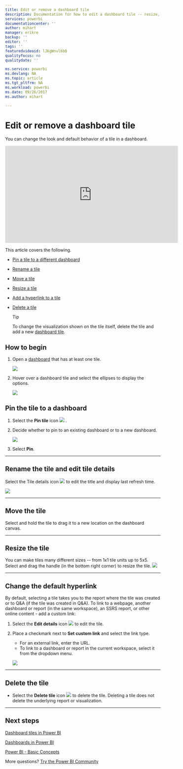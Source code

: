 ```yaml
---
title: Edit or remove a dashboard tile
description: Documentation for how to edit a dashboard tile -- resize, move, rename, pin, delete, add hyperlink.
services: powerbi
documentationcenter: ''
author: mihart
manager: erikre
backup: ''
editor: ''
tags: ''
featuredvideoid: lJKgWnvl6bQ
qualityfocus: no
qualitydate: ''

ms.service: powerbi
ms.devlang: NA
ms.topic: article
ms.tgt_pltfrm: NA
ms.workload: powerbi
ms.date: 09/26/2017
ms.author: mihart

---
```

# Edit or remove a dashboard tile
You can change the look and default behavior of a tile in a dashboard.

<iframe width="560" height="315" src="https://www.youtube.com/embed/lJKgWnvl6bQ" frameborder="0" allowfullscreen></iframe>

This article covers the following.

* [Pin a tile to a different dashboard](#different)
* [Rename a tile](#rename)
* [Move a tile](#move)
* [Resize a tile](#resize)
* [Add a hyperlink to a tile](#hyperlink)
* [Delete a tile](#delete)
  
  > [!TIP]
  > To change the visualization shown on the tile itself, delete the tile and add a new [dashboard tile](powerbi-service-dashboard-tiles.md).
  > 
  > 

## How to begin
1. Open a [dashboard](powerbi-service-dashboards.md) that has at least one tile. 
   
   ![](media/service-dashboard-edit-tile/power-bi-tile.png)
2. Hover over a dashboard tile and select the ellipses to display the options.
   
   ![](media/service-dashboard-edit-tile/power-bi-tile-menu-new.png)

<a name="different"></a>

## Pin the tile to a dashboard
1. Select the **Pin tile** icon ![](media/service-dashboard-edit-tile/pinnooutline.png) .
2. Decide whether to pin to an existing dashboard or to a new dashboard. 
   
   ![](media/service-dashboard-edit-tile/pbi_pintoanotherdash.png)
3. Select **Pin**.

- - -
<a name="rename"></a>

## Rename the tile and edit tile details
Select the Tile details icon   ![](media/service-dashboard-edit-tile/pbi_nancy_pencilicon.png)  to edit the title and display last refresh time.

![](media/service-dashboard-edit-tile/power-bi-tile-details.png)

- - -
<a name="move"></a>

## Move the tile
Select and hold the tile to drag it to a new location on the dashboard canvas.

- - -
<a name="resize"></a>

## Resize the tile
You can make tiles many different sizes -- from 1x1 tile units up to 5x5. Select and drag the handle  (in the bottom right corner) to resize the tile.
    ![](media/service-dashboard-edit-tile/pbigif_resizetile4.gif)

- - -
<a name="hyperlink"></a>

## Change the default hyperlink
By default, selecting a tile takes you to the report where the tile was created or to Q&A (if the tile was created in Q&A). To link to a webpage, another dashboard or report (in the same workspace), an SSRS report, or other online content - add a custom link:

1. Select the **Edit details** icon ![](media/service-dashboard-edit-tile/pbi_nancy_pencilicon.png)  to edit the tile.
2. Place a checkmark next to **Set custom link** and select the link type.    
   
   * For an external link, enter the URL.     
   * To link to a dashboard or report in the current workspace, select it from the dropdown menu.
   
   ![](media/service-dashboard-edit-tile/power-bi-set-custom-link.png)

- - -
<a name="delete"></a>

## Delete the tile
* Select the **Delete tile** icon ![](media/service-dashboard-edit-tile/power-bi-delete-tile-icon.png) to delete the tile. Deleting a tile does not delete the underlying report or visualization.

- - -
## Next steps
[Dashboard tiles in Power BI](powerbi-service-dashboard-tiles.md)

[Dashboards in Power BI](powerbi-service-dashboards.md)

[Power BI - Basic Concepts](service-basic-concepts.md)

More questions? [Try the Power BI Community](http://community.powerbi.com/)

